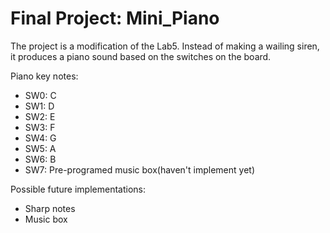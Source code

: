 # Final Project: Mini_Piano

The project is a modification of the Lab5.
Instead of making a wailing siren, it produces a piano sound based on the switches on the board.

Piano key notes:
* SW0: C
* SW1: D
* SW2: E
* SW3: F
* SW4: G
* SW5: A
* SW6: B
* SW7: Pre-programed music box(haven't implement yet)

Possible future implementations:
* Sharp notes
* Music box
